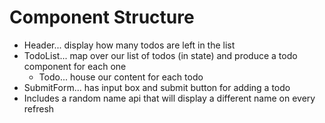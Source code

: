 # Component Structure

- Header... display how many todos are left in the list
- TodoList... map over our list of todos (in state) and produce a todo component for each one
  - Todo... house our content for each todo
- SubmitForm... has input box and submit button for adding a todo
- Includes a random name api that will display a different name on every refresh
